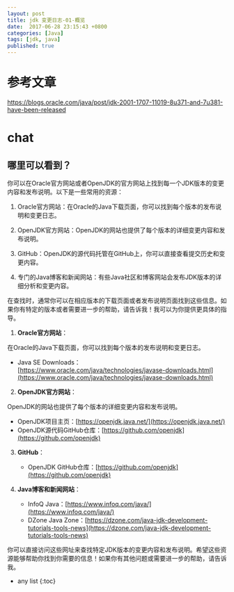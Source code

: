 ```yaml
---
layout: post
title: jdk 变更日志-01-概览
date:  2017-06-28 23:15:43 +0800
categories: [Java]
tags: [jdk, java]
published: true
---
```



# 参考文章

https://blogs.oracle.com/java/post/jdk-2001-1707-11019-8u371-and-7u381-have-been-released

# chat

## 哪里可以看到？

你可以在Oracle官方网站或者OpenJDK的官方网站上找到每一个JDK版本的变更内容和发布说明。以下是一些常用的资源：

1. Oracle官方网站：在Oracle的Java下载页面，你可以找到每个版本的发布说明和变更日志。

2. OpenJDK官方网站：OpenJDK的网站也提供了每个版本的详细变更内容和发布说明。

3. GitHub：OpenJDK的源代码托管在GitHub上，你可以直接查看提交历史和变更内容。

4. 专门的Java博客和新闻网站：有些Java社区和博客网站会发布JDK版本的详细分析和变更内容。

在查找时，通常你可以在相应版本的下载页面或者发布说明页面找到这些信息。如果你有特定的版本或者需要进一步的帮助，请告诉我！我可以为你提供更具体的指导。

1. **Oracle官方网站**：

在Oracle的Java下载页面，你可以找到每个版本的发布说明和变更日志。

   - Java SE Downloads：[https://www.oracle.com/java/technologies/javase-downloads.html](https://www.oracle.com/java/technologies/javase-downloads.html)

2. **OpenJDK官方网站**：

OpenJDK的网站也提供了每个版本的详细变更内容和发布说明。

   - OpenJDK项目主页：[https://openjdk.java.net/](https://openjdk.java.net/)
   - OpenJDK源代码GitHub仓库：[https://github.com/openjdk](https://github.com/openjdk)

3. **GitHub**：
   - OpenJDK GitHub仓库：[https://github.com/openjdk](https://github.com/openjdk)

4. **Java博客和新闻网站**：
   - InfoQ Java：[https://www.infoq.com/java/](https://www.infoq.com/java/)
   - DZone Java Zone：[https://dzone.com/java-jdk-development-tutorials-tools-news](https://dzone.com/java-jdk-development-tutorials-tools-news)

你可以直接访问这些网址来查找特定JDK版本的变更内容和发布说明。希望这些资源能够帮助你找到你需要的信息！如果你有其他问题或需要进一步的帮助，请告诉我。


* any list
{:toc}